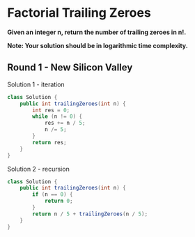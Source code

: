 # Factorial Trailing Zeroes

**Given an integer n, return the number of trailing zeroes in n!.**

**Note: Your solution should be in logarithmic time complexity.**

## Round 1 - New Silicon Valley

Solution 1 - iteration
```java
class Solution {
    public int trailingZeroes(int n) {
        int res = 0;
        while (n != 0) {
            res += n / 5;
            n /= 5;
        }
        return res;
    }
}
```

Solution 2 - recursion
```java
class Solution {
    public int trailingZeroes(int n) {
        if (n == 0) {
            return 0;
        }
        return n / 5 + trailingZeroes(n / 5);
    }
}
```
